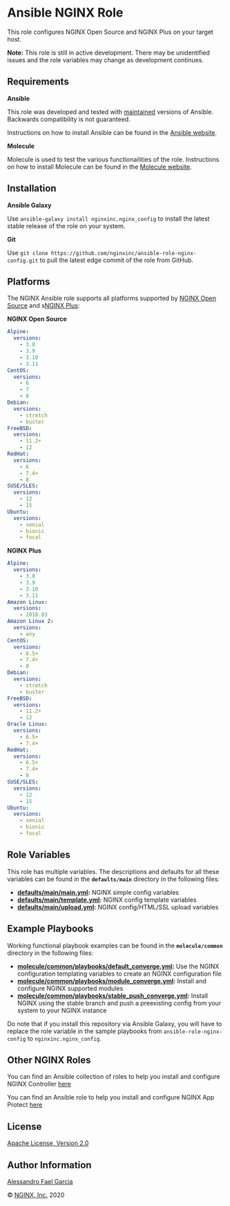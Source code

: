 Ansible NGINX Role
==================

This role configures NGINX Open Source and NGINX Plus on your target host.

**Note:** This role is still in active development. There may be unidentified issues and the role variables may change as development continues.

Requirements
------------

**Ansible**

This role was developed and tested with [maintained](https://docs.ansible.com/ansible/latest/reference_appendices/release_and_maintenance.html#release-status) versions of Ansible. Backwards compatibility is not guaranteed.

Instructions on how to install Ansible can be found in the [Ansible website](https://docs.ansible.com/ansible/latest/installation_guide/intro_installation.html).

**Molecule**

Molecule is used to test the various functionailities of the role. Instructions on how to install Molecule can be found in the [Molecule website](https://molecule.readthedocs.io/en/latest/installation.html).

Installation
------------

**Ansible Galaxy**

Use `ansible-galaxy install nginxinc.nginx_config` to install the latest stable release of the role on your system.

**Git**

Use `git clone https://github.com/nginxinc/ansible-role-nginx-config.git` to pull the latest edge commit of the role from GitHub.

Platforms
---------

The NGINX Ansible role supports all platforms supported by [NGINX Open Source](https://nginx.org/en/linux_packages.html#mainline) and s[NGINX Plus](https://www.nginx.com/products/technical-specs/):

**NGINX Open Source**

```yaml
Alpine:
  versions:
    - 3.8
    - 3.9
    - 3.10
    - 3.11
CentOS:
  versions:
    - 6
    - 7
    - 8
Debian:
  versions:
    - stretch
    - buster
FreeBSD:
  versions:
    - 11.2+
    - 12
RedHat:
  versions:
    - 6
    - 7.4+
    - 8
SUSE/SLES:
  versions:
    - 12
    - 15
Ubuntu:
  versions:
    - xenial
    - bionic
    - focal
```

**NGINX Plus**

```yaml
Alpine:
  versions:
    - 3.8
    - 3.9
    - 3.10
    - 3.11
Amazon Linux:
  versions:
    - 2018.03
Amazon Linux 2:
  versions:
    - any
CentOS:
  versions:
    - 6.5+
    - 7.4+
    - 8
Debian:
  versions:
    - stretch
    - buster
FreeBSD:
  versions:
    - 11.2+
    - 12
Oracle Linux:
  versions:
    - 6.5+
    - 7.4+
RedHat:
  versions:
    - 6.5+
    - 7.4+
    - 8
SUSE/SLES:
  versions:
    - 12
    - 15
Ubuntu:
  versions:
    - xenial
    - bionic
    - focal
```

Role Variables
--------------

This role has multiple variables. The descriptions and defaults for all these variables can be found in the **`defaults/main`** directory in the following files:

-   **[defaults/main/main.yml](https://github.com/nginxinc/ansible-role-nginx-config/blob/master/defaults/main/main.yml):** NGINX simple config variables
-   **[defaults/main/template.yml](https://github.com/nginxinc/ansible-role-nginx-config/blob/master/defaults/main/template.yml):** NGINX config template variables
-   **[defaults/main/upload.yml](https://github.com/nginxinc/ansible-role-nginx-config/blob/master/defaults/main/upload.yml):** NGINX config/HTML/SSL upload variables

Example Playbooks
-----------------

Working functional playbook examples can be found in the **`molecule/common`** directory in the following files:

-   **[molecule/common/playbooks/default_converge.yml](https://github.com/nginxinc/ansible-role-nginx-config/blob/master/molecule/common/playbooks/default_converge.yml):** Use the NGINX configuration templating variables to create an NGINX configuration file
-   **[molecule/common/playbooks/module_converge.yml](https://github.com/nginxinc/ansible-role-nginx-config/blob/master/molecule/common/playbooks/module_converge.yml):** Install and configure NGINX supported modules
-   **[molecule/common/playbooks/stable_push_converge.yml](https://github.com/nginxinc/ansible-role-nginx-config/blob/master/molecule/common/playbooks/stable_push_converge.yml):** Install NGINX using the stable branch and push a preexisting config from your system to your NGINX instance

Do note that if you install this repository via Ansible Galaxy, you will have to replace the role variable in the sample playbooks from `ansible-role-nginx-config` to `nginxinc.nginx_config`.

Other NGINX Roles
-----------------

You can find an Ansible collection of roles to help you install and configure NGINX Controller [here](https://github.com/nginxinc/ansible-collection-nginx_controller)

You can find an Ansible role to help you install and configure NGINX App Protect [here](https://github.com/nginxinc/ansible-role-nginx-app-protect)

License
-------

[Apache License, Version 2.0](https://github.com/nginxinc/ansible-role-nginx-config/blob/master/LICENSE)

Author Information
------------------

[Alessandro Fael Garcia](https://github.com/alessfg)

&copy; [NGINX, Inc.](https://www.nginx.com/) 2020
